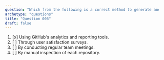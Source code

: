 ```yaml
---
question: "Which from the following is a correct method to generate and share a diagnostic file for GitHub Enterprise Server?"
archetype: "questions"
title: "Question 006"
draft: false
---
```


1. [x] Using GitHub's analytics and reporting tools.
1. [ ] Through user satisfaction surveys.
1. [ ] By conducting regular team meetings.
1. [ ] By manual inspection of each repository.

